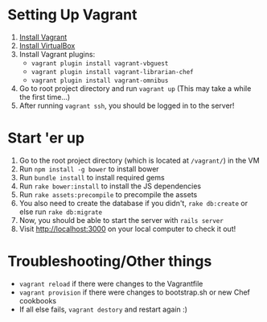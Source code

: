 # Setting Up Vagrant

1. [Install Vagrant](http://www.vagrantup.com/downloads.html)
2. [Install VirtualBox](https://www.virtualbox.org/wiki/Downloads)
3. Install Vagrant plugins:
   * `vagrant plugin install vagrant-vbguest`
   * `vagrant plugin install vagrant-librarian-chef`
   * `vagrant plugin install vagrant-omnibus`
4. Go to root project directory and run `vagrant up` (This may take a while the first time...)
5. After running `vagrant ssh`, you should be logged in to the server!


# Start 'er up

1. Go to the root project directory (which is located at `/vagrant/`) in the VM
2. Run `npm install -g bower` to install bower
3. Run `bundle install` to install required gems
4. Run `rake bower:install` to install the JS dependencies
5. Run `rake assets:precompile` to precompile the assets
6. You also need to create the database if you didn't, `rake db:create` or else run `rake db:migrate`
7. Now, you should be able to start the server with `rails server`
8. Visit [http://localhost:3000](http://localhost:3000) on your local computer to check it out!

# Troubleshooting/Other things

* `vagrant reload` if there were changes to the Vagrantfile
* `vagrant provision` if there were changes to bootstrap.sh or new Chef cookbooks
* If all else fails, `vagrant destory` and restart again :)
